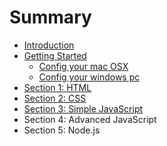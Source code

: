 # Summary

* [Introduction](README.md)
* [Getting Started](getting-started/README.md)
  * [Config your mac OSX](getting-started/config-your-mac-osx.md)
  * [Config your windows pc](getting-started/config-your-pc.md)
* [Section 1: HTML](html/README.md)
* [Section 2: CSS](css/README.md)
* [Section 3: Simple JavaScript](simple-javascript/README.md)
* Section 4: Advanced JavaScript
* Section 5: Node.js

